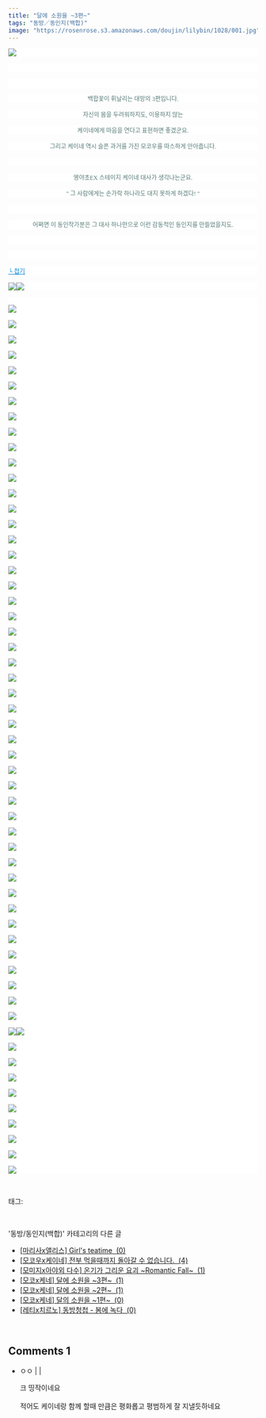 ```yaml
---
title: "달에 소원을 ~3편~"
tags: "동방／동인지(백합)"
image: "https://rosenrose.s3.amazonaws.com/doujin/lilybin/1028/001.jpg"
---
```

<div class="article">
<div class="area_view">
<p style="text-align: justify; background: white"><img src="{{ site.imgserver1 }}/lilybin/1028/001.jpg"/><span style="color:#557a74; font-family:돋움; font-size:9pt">
</span></p><p style="text-align: justify; background: white"> 
 </p><p style="text-align: center; background: white"> 
 </p><p style="text-align: center; background: white"><span style="color:#557a74; font-family:돋움; font-size:9pt">백합꽃이 휘날리는 대망의 3편입니다.
</span></p><p style="text-align: center; background: white"><span style="color:#557a74; font-family:돋움; font-size:9pt">자신의 몸을 두려워하지도, 이용하지 않는
</span></p><p style="text-align: center; background: white"><span style="color:#557a74; font-family:돋움; font-size:9pt">케이네에게 마음을 연다고 표현하면 좋겠군요.
</span></p><p style="text-align: center; background: white"><span style="color:#557a74; font-family:돋움; font-size:9pt">그리고 케이네 역시 슬픈 과거를 가진 모코우를 따스하게 안아줍니다.
</span></p><p style="text-align: center; background: white"> 
 </p><p style="text-align: center; background: white"><span style="color:#557a74; font-family:돋움; font-size:9pt">영야초EX 스테이지 케이네 대사가 생각나는군요.
</span></p><p style="text-align: center; background: white"><span style="color:#557a74; font-family:돋움; font-size:9pt">" 그 사람에게는 손가락 하나라도 대지 못하게 하겠다! "
</span></p><p style="text-align: center; background: white"> 
 </p><p style="text-align: center; background: white"><span style="color:#557a74; font-family:돋움; font-size:9pt">어쩌면 이 동인작가분은 그 대사 하나만으로 이런 감동적인 동인지를 만들었을지도.
</span></p><p style="text-align: justify; background: white"> 
 </p><p style="text-align: justify; background: white"> 
 </p><p style="text-align: justify; background: white"><a href="http://blog.naver.com/PostView.nhn?blogId=cjb0236&amp;logNo=150130159725&amp;parentCategoryNo=&amp;categoryNo=41&amp;viewDate=&amp;isShowPopularPosts=false&amp;from=postView"><span style="color:#0482d6; font-family:돋움; font-size:9pt; text-decoration:underline">└ 접기</span></a><span style="color:#557a74; font-family:돋움; font-size:9pt">
</span></p><p style="text-align: justify; background: white"><img src="{{ site.imgserver1 }}/lilybin/1028/002.jpg"/><img src="{{ site.imgserver1 }}/lilybin/1028/003.jpg"/><span style="color:#557a74; font-family:돋움; font-size:9pt">
</span></p><p style="text-align: justify; background: white"><span style="color:black; font-family:돋움; font-size:9pt"><br/><img src="{{ site.imgserver1 }}/lilybin/1028/004.jpg"/><br/><br/><img src="{{ site.imgserver1 }}/lilybin/1028/005.jpg"/><br/><br/><img src="{{ site.imgserver1 }}/lilybin/1028/006.jpg"/><br/><br/><img src="{{ site.imgserver1 }}/lilybin/1028/007.jpg"/><br/><br/><img src="{{ site.imgserver1 }}/lilybin/1028/008.jpg"/><br/><br/><img src="{{ site.imgserver1 }}/lilybin/1028/009.jpg"/><br/><br/><img src="{{ site.imgserver1 }}/lilybin/1028/010.jpg"/><br/><br/><img src="{{ site.imgserver1 }}/lilybin/1028/011.jpg"/><br/><br/><img src="{{ site.imgserver1 }}/lilybin/1028/012.jpg"/><br/><br/><img src="{{ site.imgserver1 }}/lilybin/1028/013.jpg"/><br/><br/><img src="{{ site.imgserver1 }}/lilybin/1028/014.jpg"/><br/><br/><img src="{{ site.imgserver1 }}/lilybin/1028/015.jpg"/><br/><br/><img src="{{ site.imgserver1 }}/lilybin/1028/016.jpg"/><br/><br/><img src="{{ site.imgserver1 }}/lilybin/1028/017.jpg"/><br/><br/><img src="{{ site.imgserver1 }}/lilybin/1028/018.jpg"/><br/><br/><img src="{{ site.imgserver1 }}/lilybin/1028/019.jpg"/><br/><br/><img src="{{ site.imgserver1 }}/lilybin/1028/020.jpg"/><br/><br/><img src="{{ site.imgserver1 }}/lilybin/1028/021.jpg"/><br/><br/><img src="{{ site.imgserver1 }}/lilybin/1028/022.jpg"/><br/><br/><img src="{{ site.imgserver1 }}/lilybin/1028/023.jpg"/><br/><br/><img src="{{ site.imgserver1 }}/lilybin/1028/024.jpg"/><br/><br/><img src="{{ site.imgserver1 }}/lilybin/1028/025.jpg"/><br/><br/><img src="{{ site.imgserver1 }}/lilybin/1028/026.jpg"/><br/><br/><img src="{{ site.imgserver1 }}/lilybin/1028/027.jpg"/><br/><br/><img src="{{ site.imgserver1 }}/lilybin/1028/028.jpg"/><br/><br/><img src="{{ site.imgserver1 }}/lilybin/1028/029.jpg"/><br/><br/><img src="{{ site.imgserver1 }}/lilybin/1028/030.jpg"/><br/><br/><img src="{{ site.imgserver1 }}/lilybin/1028/031.jpg"/><br/><br/><img src="{{ site.imgserver1 }}/lilybin/1028/032.jpg"/><br/><br/><img src="{{ site.imgserver1 }}/lilybin/1028/033.jpg"/><br/><br/><img src="{{ site.imgserver1 }}/lilybin/1028/034.jpg"/><br/><br/><img src="{{ site.imgserver1 }}/lilybin/1028/035.jpg"/><br/><br/><img src="{{ site.imgserver1 }}/lilybin/1028/036.jpg"/><br/><br/><img src="{{ site.imgserver1 }}/lilybin/1028/037.jpg"/><br/><br/><img src="{{ site.imgserver1 }}/lilybin/1028/038.jpg"/><br/><br/><img src="{{ site.imgserver1 }}/lilybin/1028/039.jpg"/><br/><br/><img src="{{ site.imgserver1 }}/lilybin/1028/040.jpg"/><br/><br/><img src="{{ site.imgserver1 }}/lilybin/1028/041.jpg"/><br/><br/><img src="{{ site.imgserver1 }}/lilybin/1028/042.jpg"/><br/><br/><img src="{{ site.imgserver1 }}/lilybin/1028/043.jpg"/><br/><br/><img src="{{ site.imgserver1 }}/lilybin/1028/044.jpg"/><br/><br/><img src="{{ site.imgserver1 }}/lilybin/1028/045.jpg"/><br/><br/><img src="{{ site.imgserver1 }}/lilybin/1028/046.jpg"/><br/><br/><img src="{{ site.imgserver1 }}/lilybin/1028/047.jpg"/><br/><br/><img src="{{ site.imgserver1 }}/lilybin/1028/048.jpg"/><br/><br/><img src="{{ site.imgserver1 }}/lilybin/1028/049.jpg"/><br/><br/><img src="{{ site.imgserver1 }}/lilybin/1028/050.jpg"/><br/><br/><img src="{{ site.imgserver1 }}/lilybin/1028/051.jpg"/><img src="{{ site.imgserver1 }}/lilybin/1028/052.jpg"/><br/><br/><img src="{{ site.imgserver1 }}/lilybin/1028/053.jpg"/><br/><br/><img src="{{ site.imgserver1 }}/lilybin/1028/054.jpg"/><br/><br/><img src="{{ site.imgserver1 }}/lilybin/1028/055.jpg"/><br/><br/><img src="{{ site.imgserver1 }}/lilybin/1028/056.jpg"/><br/><br/><img src="{{ site.imgserver1 }}/lilybin/1028/057.jpg"/><br/><br/><img src="{{ site.imgserver1 }}/lilybin/1028/058.jpg"/><br/><br/><img src="{{ site.imgserver1 }}/lilybin/1028/059.jpg"/><br/><br/><img src="{{ site.imgserver1 }}/lilybin/1028/060.jpg"/><br/><br/><img src="{{ site.imgserver1 }}/lilybin/1028/061.jpg"/><span style="color:#557a74">
</span></span></p>
</div></div><br/>
<div class="tagTrail">
<p>태그: </p>
<ul>
</ul>
</div><br/>
<div class="another">
<p>'동방/동인지(백합)' 카테고리의 다른 글</p>
<ul>
<li><a href="/lilybin_1031">
[마리사x앨리스] Girl's teatime  (0)
</a></li>
<li><a href="/lilybin_1030">
[모코우x케이네] 전부 먹을때까지 돌아갈 수 없습니다.  (4)
</a></li>
<li><a href="/lilybin_1029">
[모미지x아야외 다수] 온기가 그리운 요괴 ~Romantic Fall~  (1)
</a></li>
<li><a href="/lilybin_1028">
[모코x케네] 달에 소원을 ~3편~  (1)
</a></li>
<li><a href="/lilybin_1027">
[모코x케네] 달에 소원을 ~2편~  (1)
</a></li>
<li><a href="/lilybin_1026">
[모코x케네] 달의 소원을 ~1편~  (0)
</a></li>
<li><a href="/lilybin_1025">
[레티x치르노] 동방청첩 - 봄에 녹다  (0)
</a></li>
</ul>
</div><br/>
<div class="comment">
<h2 class="bold">Comments <span id="commentCount1028">1</span></h2>
<div style="clear:both;">
<div id="entry1028Comment" style="display:block">
<ul class="list_reply">
<li class="rp_general" id="comment14334602">
<div class="post-comment">
<div>
<span>
<i class="fa fa-user"></i>ㅇㅇ |
                                |
                               
</span>
<p>크 띵작이네요<br/>
<br/>
적어도 케이네랑 함께 할때 만큼은 평화롭고 평범하게 잘 지낼듯하네요</p>

</div>
</div>
</li>
</ul>
</div>
</div>
</div><br/>
<br/>
<p id="refer"></p>
<br/>

